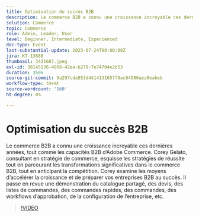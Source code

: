 ```yaml
---
title: Optimisation du succès B2B
description: Le commerce B2B a connu une croissance incroyable ces dernières années, tout comme les capacités B2B d’Adobe Commerce. Corey Gelato, consultant en stratégie de commerce, esquisse les stratégies de réussite tout en parcourant les transformations significatives dans le commerce B2B, tout en anticipant la compétition. Corey examine les moyens d’accélérer la croissance et de préparer vos entreprises B2B au succès. Il passe en revue une démonstration du catalogue partagé, des devis, des listes de commandes, des commandes rapides, des commandes, des workflows d’approbation, de la configuration de l’entreprise, etc.
solution: Commerce
topic: Commerce
role: Admin, Leader, User
level: Beginner, Intermediate, Experienced
doc-type: Event
last-substantial-update: 2023-07-24T00:00:00Z
jira: KT-13688
thumbnail: 3421687.jpeg
exl-id: 38145136-4868-42ea-b279-7e74704e2b53
duration: 3506
source-git-commit: 9a297cda953d4414131657f9ac84580aea0eabeb
workflow-type: tm+mt
source-wordcount: '160'
ht-degree: 0%

---
```


# Optimisation du succès B2B

Le commerce B2B a connu une croissance incroyable ces dernières années, tout comme les capacités B2B d’Adobe Commerce. Corey Gelato, consultant en stratégie de commerce, esquisse les stratégies de réussite tout en parcourant les transformations significatives dans le commerce B2B, tout en anticipant la compétition. Corey examine les moyens d’accélérer la croissance et de préparer vos entreprises B2B au succès. Il passe en revue une démonstration du catalogue partagé, des devis, des listes de commandes, des commandes rapides, des commandes, des workflows d’approbation, de la configuration de l’entreprise, etc.

>[!VIDEO](https://video.tv.adobe.com/v/3421687/?learn=on)
